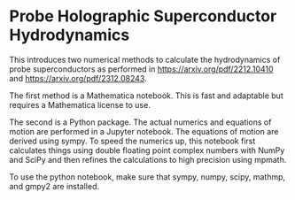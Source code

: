 # Probe Holographic Superconductor Hydrodynamics

This introduces two numerical methods to calculate the hydrodynamics of probe superconductors
as performed in https://arxiv.org/pdf/2212.10410 and https://arxiv.org/pdf/2312.08243.

The first method is a Mathematica notebook. This is fast and adaptable but requires a 
Mathematica license to use.

The second is a Python package. The actual numerics and equations of motion are performed 
in a Jupyter notebook. The equations of motion are derived using sympy. To speed the numerics
up, this notebook first calculates things using double floating point complex
numbers with NumPy and SciPy and then refines the calculations to high precision using
mpmath.

To use the python notebook, make sure that sympy, numpy, scipy, mathmp, and gmpy2 are installed.
